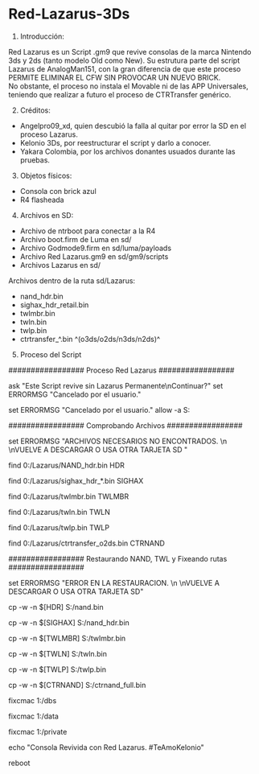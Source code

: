 # Red-Lazarus-3Ds

1. Introducción:

Red Lazarus es un Script .gm9 que revive consolas de la marca Nintendo 3ds y 2ds (tanto modelo Old como New). 
Su estrutura parte del script Lazarus de AnalogMan151, con la gran diferencia de que este proceso PERMITE ELIMINAR EL CFW SIN PROVOCAR UN NUEVO BRICK.  
No obstante, el proceso no instala el Movable ni de las APP Universales, teniendo que realizar a futuro el proceso de CTRTransfer genérico. 


2. Créditos:
- Angelpro09_xd, quien descubió la falla al quitar por error la SD en el proceso Lazarus.
- Kelonio 3Ds, por reestructurar el script y darlo a conocer. 
- Yakara Colombia, por los archivos donantes usuados durante las pruebas.


3. Objetos físicos:
- Consola con brick azul 
- R4 flasheada


4. Archivos en SD: 
- Archivo de ntrboot para conectar a la R4
- Archivo boot.firm de Luma en sd/
- Archivo Godmode9.firm en sd/luma/payloads
- Archivo Red Lazarus.gm9 en sd/gm9/scripts
- Archivos Lazarus en sd/

Archivos dentro de la ruta sd/Lazarus: 
- nand_hdr.bin
- sighax_hdr_retail.bin
- twlmbr.bin
- twln.bin
- twlp.bin
- ctrtransfer_^.bin ^(o3ds/o2ds/n3ds/n2ds)^

5. Proceso del Script

################# Proceso Red Lazarus #################

ask "Este Script revive sin Lazarus Permanente\nContinuar?"
set ERRORMSG "Cancelado por el usuario."


set ERRORMSG "Cancelado por el usuario."
allow -a S:


################# Comprobando Archivos ################# 

set ERRORMSG "ARCHIVOS NECESARIOS NO ENCONTRADOS. \n \nVUELVE A DESCARGAR O USA OTRA TARJETA SD "

find 0:/Lazarus/NAND_hdr.bin HDR

find 0:/Lazarus/sighax_hdr_*.bin SIGHAX

find 0:/Lazarus/twlmbr.bin TWLMBR

find 0:/Lazarus/twln.bin TWLN

find 0:/Lazarus/twlp.bin TWLP

find 0:/Lazarus/ctrtransfer_o2ds.bin CTRNAND


################# Restaurando NAND, TWL y Fixeando rutas ################# 

set ERRORMSG "ERROR EN LA RESTAURACION. \n \nVUELVE A DESCARGAR O USA OTRA TARJETA SD"

cp -w -n $[HDR] S:/nand.bin

cp -w -n $[SIGHAX] S:/nand_hdr.bin

cp -w -n $[TWLMBR] S:/twlmbr.bin

cp -w -n $[TWLN] S:/twln.bin

cp -w -n $[TWLP] S:/twlp.bin

cp -w -n $[CTRNAND] S:/ctrnand_full.bin

fixcmac 1:/dbs

fixcmac 1:/data

fixcmac 1:/private

echo "Consola Revivida con Red Lazarus. #TeAmoKelonio"

reboot
